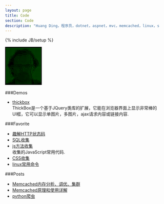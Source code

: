 ```yaml
---
layout: page
title: Code
section: Code
description: "Huang Ding，程序员，dotnet，aspnet，mvc，memcached，linux，sql"
---
```

{% include JB/setup %}

<img class="inset right" title="Huang Ding" src="/assets/images/me_matrix.png" alt="Huang Ding in the Matrix" width="120px">

###Demos
-   [thickbox](/code/demos/thickbox-use.html)  
	ThickBox是一个基于JQuery类库的扩展，它能在浏览器界面上显示非常棒的UI框，它可以显示单图片，多图片，ajax请求内容或链接内容.

###Favorite
-   [趣解HTTP状态码](/code/favorite/interesting-solution-http-status-code.html)
-   [SQL收集](/code/favorite/sql-collection.html)
-   [js方法收集](/code/favorite/js-method-collection.html)  
    收集的JavaScript常用代码.
-   [CSS收集](/code/favorite/css-collection.html)
-   [linux常用命令](/code/favorite/linux-command.html)

###Posts
-   [Memcached内存分析、调优、集群](/code/posts/memcached-memory-analysis-tuning-clustering.html)
-	[Memcached原理和使用详解](/code/posts/memcached-principle-and-use-detailed.html)
-	[python爬虫](/code/posts/python-crawl-pages.html)
